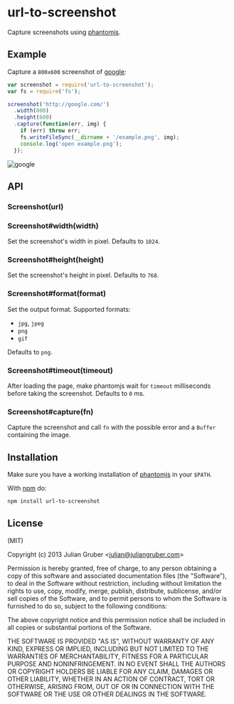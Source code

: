 
# url-to-screenshot

Capture screenshots using [phantomjs](http://phantomjs.org/).

## Example

Capture a `800x600` screenshot of [google](https://google.com):

```js
var screenshot = require('url-to-screenshot');
var fs = require('fs');

screenshot('http://google.com/')
  .width(800)
  .height(600)
  .capture(function(err, img) {
    if (err) throw err;
    fs.writeFileSync(__dirname + '/example.png', img);
    console.log('open example.png');
  });
```

![google](https://raw.github.com/re-view/url-to-screenshot/master/example.png)

## API

### Screenshot(url)

### Screenshot#width(width)

Set the screenshot's width in pixel. Defaults to `1024`.

### Screenshot#height(height)

Set the screenshot's height in pixel. Defaults to `768`.

### Screenshot#format(format)

Set the output format. Supported formats:

* `jpg`, `jpeg`
* `png`
* `gif`

Defaults to `png`.

### Screenshot#timeout(timeout)

After loading the page, make phantomjs wait for `timeout` milliseconds before 
taking the screenshot. Defaults to `0` ms.

### Screenshot#capture(fn)

Capture the screenshot and call `fn` with the possible error and a `Buffer`
containing the image.

## Installation

Make sure you have a working installation of 
[phantomjs](http://phantomjs.org/) in your `$PATH`.

With [npm](https://npmjs.org) do:

```bash
npm install url-to-screenshot
```

## License

(MIT)

Copyright (c) 2013 Julian Gruber &lt;julian@juliangruber.com&gt;

Permission is hereby granted, free of charge, to any person obtaining a copy of
this software and associated documentation files (the "Software"), to deal in
the Software without restriction, including without limitation the rights to
use, copy, modify, merge, publish, distribute, sublicense, and/or sell copies
of the Software, and to permit persons to whom the Software is furnished to do
so, subject to the following conditions:

The above copyright notice and this permission notice shall be included in all
copies or substantial portions of the Software.

THE SOFTWARE IS PROVIDED "AS IS", WITHOUT WARRANTY OF ANY KIND, EXPRESS OR
IMPLIED, INCLUDING BUT NOT LIMITED TO THE WARRANTIES OF MERCHANTABILITY,
FITNESS FOR A PARTICULAR PURPOSE AND NONINFRINGEMENT. IN NO EVENT SHALL THE
AUTHORS OR COPYRIGHT HOLDERS BE LIABLE FOR ANY CLAIM, DAMAGES OR OTHER
LIABILITY, WHETHER IN AN ACTION OF CONTRACT, TORT OR OTHERWISE, ARISING FROM,
OUT OF OR IN CONNECTION WITH THE SOFTWARE OR THE USE OR OTHER DEALINGS IN THE
SOFTWARE.
